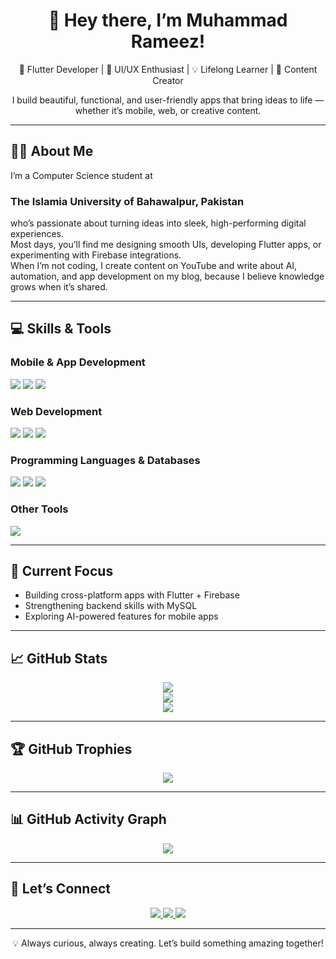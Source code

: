 <!-- GitHub Profile README -->

<h1 align="center">👋 Hey there, I’m Muhammad Rameez!</h1>

<p align="center">
  🚀 Flutter Developer | 🎨 UI/UX Enthusiast | 💡 Lifelong Learner | 🎥 Content Creator
</p>

<p align="center">
  I build beautiful, functional, and user-friendly apps that bring ideas to life — whether it’s mobile, web, or creative content. 
</p>

---

## 🧑‍💻 About Me

I’m a Computer Science student at <h3>The Islamia University of Bahawalpur, Pakistan</h3> who’s passionate about turning ideas into sleek, high-performing digital experiences.  
Most days, you’ll find me designing smooth UIs, developing Flutter apps, or experimenting with Firebase integrations.  
When I’m not coding, I create content on YouTube and write about AI, automation, and app development on my blog, because I believe knowledge grows when it’s shared.  

---

## 💻 Skills & Tools

### Mobile & App Development
<p>
  <img src="https://img.shields.io/badge/Dart-0175C2?style=for-the-badge&logo=dart&logoColor=white" />
  <img src="https://img.shields.io/badge/Flutter-02569B?style=for-the-badge&logo=flutter&logoColor=white" />
  <img src="https://img.shields.io/badge/Firebase-FFCA28?style=for-the-badge&logo=firebase&logoColor=black" />
</p>

### Web Development
<p>
  <img src="https://img.shields.io/badge/HTML5-E34F26?style=for-the-badge&logo=html5&logoColor=white" />
  <img src="https://img.shields.io/badge/CSS3-1572B6?style=for-the-badge&logo=css3&logoColor=white" />
  <img src="https://img.shields.io/badge/JavaScript-F7DF1E?style=for-the-badge&logo=javascript&logoColor=black" />
</p>

### Programming Languages & Databases
<p>
  <img src="https://img.shields.io/badge/C++-00599C?style=for-the-badge&logo=c%2B%2B&logoColor=white" />
  <img src="https://img.shields.io/badge/Java-ED8B00?style=for-the-badge&logo=openjdk&logoColor=white" />
  <img src="https://img.shields.io/badge/MySQL-4479A1?style=for-the-badge&logo=mysql&logoColor=white" />
</p>

### Other Tools
<p>
  <img src="https://img.shields.io/badge/MS%20Office-D83B01?style=for-the-badge&logo=microsoft-office&logoColor=white" />
</p>

---

## 🎯 Current Focus
- Building cross-platform apps with Flutter + Firebase  
- Strengthening backend skills with MySQL  
- Exploring AI-powered features for mobile apps  

---

## 📈 GitHub Stats

<p align="center">
  <img src="https://github-readme-stats.vercel.app/api?username=Rameez2223&theme=radical&show_icons=true&count_private=true&hide_border=false" />
  <br />
  <img src="https://streak-stats.demolab.com?user=Rameez2223&theme=radical&hide_border=false" />
  <br />
  <img src="https://github-readme-stats.vercel.app/api/top-langs/?username=Rameez2223&layout=compact&theme=radical&hide_border=false" />
</p>

---

## 🏆 GitHub Trophies

<p align="center">
  <img src="https://github-profile-trophy.vercel.app/?username=Rameez2223&theme=radical&no-frame=true&row=1&column=7" />
</p>

---

## 📊 GitHub Activity Graph

<p align="center">
  <img src="https://github-readme-activity-graph.vercel.app/graph?username=Rameez2223&theme=radical" />
</p>

---

## 🔗 Let’s Connect

<p align="center">
  <a href="mailto:muhammadrameez00986@gmail.com" target="_blank">
    <img src="https://img.shields.io/badge/Gmail-D14836?style=for-the-badge&logo=gmail&logoColor=white" />
  </a>
  <a href="https://www.linkedin.com/in/your-linkedin-username" target="_blank">
    <img src="https://img.shields.io/badge/LinkedIn-0A66C2?style=for-the-badge&logo=linkedin&logoColor=white" />
  </a>
  <a href="https://ai-revolutionhub.blogspot.com/" target="_blank">
    <img src="https://img.shields.io/badge/Blogger-F57D00?style=for-the-badge&logo=blogger&logoColor=white" />
  </a>
</p>

---

<p align="center">💡 Always curious, always creating. Let’s build something amazing together!</p>

